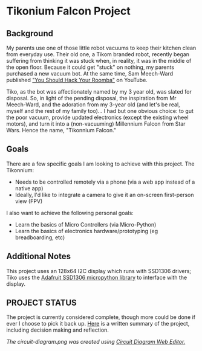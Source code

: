 # Tikonium Falcon Project

## Background

My parents use one of those little robot vacuums to keep their kitchen clean from everyday use. Their old one, a Tikom branded robot, recently began suffering from thinking it was stuck when, in reality, it was in the middle of the open floor. Because it could get "stuck" on nothing, my parents purchased a new vacuum bot. At the same time, Sam Meech-Ward published ["You Should Hack Your Roomba"](https://youtu.be/mTpkV7xZln0) on YouTube.

Tiko, as the bot was affectionately named by my 3 year old, was slated for disposal. So, in light of the pending disposal, the inspiration from Mr Meech-Ward, and the adoration from my 3-year old (and let's be real, myself and the rest of my family too)... I had but one obvious choice: to gut the poor vacuum, provide updated electronics (except the existing wheel motors), and turn it into a (non-vacuuming) Millennium Falcon from Star Wars. Hence the name, "Tikonnium Falcon."

## Goals

There are a few specific goals I am looking to achieve with this project. The Tikonnium:

- Needs to be controlled remotely via a phone (via a web app instead of a native app)
- Ideally, I'd like to integrate a camera to give it an on-screen first-person view (FPV)

I also want to achieve the following personal goals:

- Learn the basics of Micro Controllers (via Micro-Python)
- Learn the basics of electronics hardware/prototyping (eg breadboarding, etc)

## Additional Notes

This project uses an 128x64 I2C display which runs with SSD1306 drivers; Tiko uses the [Adafruit SSD1306 micropython library](https://github.com/adafruit/micropython-adafruit-ssd1306/tree/master) to interface with the display.

## PROJECT STATUS

The project is currently considered complete, though more could be done if ever I choose to pick it back up.
[Here](https://github.com/TaliBytes/Tikonnium-Falcon/wiki/Tikkonnium-Project-Chronicle) is a written summary of the project, including decision making and reflection.

*The circuit-diagram.png was created using [Circuit Diagram Web Editor.](https://circuit-diagram.org/)*
